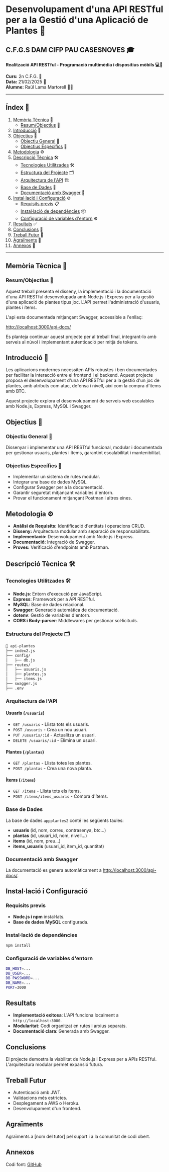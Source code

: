 # Desenvolupament d'una API RESTful per a la Gestió d'una Aplicació de Plantes 🌱

## C.F.G.S DAM CIFP PAU CASESNOVES 🎓

**Realització API RESTful - Programació multimèdia i dispositius mòbils 💻📱**

**Curs:** 2n C.F.G. 📅  
**Data:** 21/02/2025 📅  
**Alumne:** Raül Lama Martorell 👨‍🎓  

---

## Índex 📑

1. [Memòria Tècnica](#memòria-tècnica) 📝
   - [Resum/Objectius](#resumobjectius) 🎯
2. [Introducció](#introducció) 📖
3. [Objectius](#objectius) 🎯
   - [Objectiu General](#objectiu-general) 🎯
   - [Objectius Específics](#objectius-específics) 🎯
4. [Metodologia](#metodologia) ⚙️
5. [Descripció Tècnica](#descripció-tècnica) 🛠️
   - [Tecnologies Utilitzades](#tecnologies-utilitzades) 🛠️
   - [Estructura del Projecte](#estructura-del-projecte) 🗂️
   - [Arquitectura de l'API](#arquitectura-de-lapi) 🏗️
   - [Base de Dades](#base-de-dades) 💾
   - [Documentació amb Swagger](#documentació-amb-swagger) 📜
6. [Instal·lació i Configuració](#instal·lació-i-configuració) ⚙️
   - [Requisits previs](#requisits-previs) 📋
   - [Instal·lació de dependències](#instal·lació-de-dependències) 📦
   - [Configuració de variables d'entorn](#configuració-de-variables-dentorn) ⚙️
7. [Resultats](#resultats) ✅
8. [Conclusions](#conclusions) 📝
9. [Treball Futur](#treball-futur) 🔮
10. [Agraïments](#agraïments) 🙏
11. [Annexos](#annexos) 📎

---

## Memòria Tècnica 📝

### Resum/Objectius 🎯
Aquest treball presenta el disseny, la implementació i la documentació d'una API RESTful desenvolupada amb Node.js i Express per a la gestió d'una aplicació de plantes tipus joc. L'API permet l'administració d'usuaris, plantes i ítems. 

L'api esta documentada mitjançant Swagger, accessible a l'enllaç:  

[http://localhost:3000/api-docs/](http://localhost:3000/api-docs/)


Es planteja continuar aquest projecte per al treball final, integrant-lo amb serveis al núvol i implementant autenticació per mitjà de tokens.

## Introducció 📖

Les aplicacions modernes necessiten APIs robustes i ben documentades per facilitar la interacció entre el frontend i el backend. Aquest projecte proposa el desenvolupament d'una API RESTful per a la gestió d'un joc de plantes, amb atributs com atac, defensa i nivell, així com la compra d'ítems amb BTC.

Aquest projecte explora el desenvolupament de serveis web escalables amb Node.js, Express, MySQL i Swagger.

## Objectius 🎯

### Objectiu General 🎯
Dissenyar i implementar una API RESTful funcional, modular i documentada per gestionar usuaris, plantes i ítems, garantint escalabilitat i mantenibilitat.

### Objectius Específics 🎯

- Implementar un sistema de rutes modular.
- Integrar una base de dades MySQL.
- Configurar Swagger per a la documentació.
- Garantir seguretat mitjançant variables d'entorn.
- Provar el funcionament mitjançant Postman i altres eines.

## Metodologia ⚙️

- **Anàlisi de Requisits:** Identificació d'entitats i operacions CRUD.
- **Disseny:** Arquitectura modular amb separació de responsabilitats.
- **Implementació:** Desenvolupament amb Node.js i Express.
- **Documentació:** Integració de Swagger.
- **Proves:** Verificació d'endpoints amb Postman.

## Descripció Tècnica 🛠️

### Tecnologies Utilitzades 🛠️

- **Node.js**: Entorn d'execució per JavaScript.
- **Express**: Framework per a API RESTful.
- **MySQL**: Base de dades relacional.
- **Swagger**: Generació automàtica de documentació.
- **dotenv**: Gestió de variables d'entorn.
- **CORS i Body-parser**: Middlewares per gestionar sol·licituds.

### Estructura del Projecte 🗂️

```bash
📂 api-plantes
├── index2.js
├── config/
│   ├── db.js
├── routes/
│   ├── usuaris.js
│   ├── plantes.js
│   ├── items.js
├── swagger.js
├── .env
```

### Arquitectura de l'API

#### Usuaris (`/usuaris`)
- `GET /usuaris` - Llista tots els usuaris.
- `POST /usuaris` - Crea un nou usuari.
- `PUT /usuaris/:id` - Actualitza un usuari.
- `DELETE /usuaris/:id` - Elimina un usuari.

#### Plantes (`/plantas`)
- `GET /plantas` - Llista totes les plantes.
- `POST /plantas` - Crea una nova planta.

#### Ítems (`/items`)
- `GET /items` - Llista tots els ítems.
- `POST /items/items_usuaris` - Compra d'ítems.

### Base de Dades

La base de dades `appplantes2` conté les següents taules:

- **usuaris** (id, nom, correu, contrasenya, btc...)
- **plantas** (id, usuari_id, nom, nivell...)
- **items** (id, nom, preu...)
- **items_usuaris** (usuari_id, item_id, quantitat)

### Documentació amb Swagger

La documentació es genera automàticament a [http://localhost:3000/api-docs/](http://localhost:3000/api-docs/).

## Instal·lació i Configuració

### Requisits previs

- **Node.js i npm** instal·lats.
- **Base de dades MySQL** configurada.

### Instal·lació de dependències

```bash
npm install
```

### Configuració de variables d'entorn

```bash
DB_HOST=...
DB_USER=...
DB_PASSWORD=...
DB_NAME=...
PORT=3000
```

## Resultats

- **Implementació exitosa**: L'API funciona localment a `http://localhost:3000`.
- **Modularitat**: Codi organitzat en rutes i arxius separats.
- **Documentació clara**: Generada amb Swagger.

## Conclusions

El projecte demostra la viabilitat de Node.js i Express per a APIs RESTful. L'arquitectura modular permet expansió futura.

## Treball Futur

- Autenticació amb JWT.
- Validacions més estrictes.
- Desplegament a AWS o Heroku.
- Desenvolupament d'un frontend.

## Agraïments

Agraïments a [nom del tutor] pel suport i a la comunitat de codi obert.

## Annexos

Codi font: [GitHub](https://github.com/Raullam/API_Practica_final_PMM)
